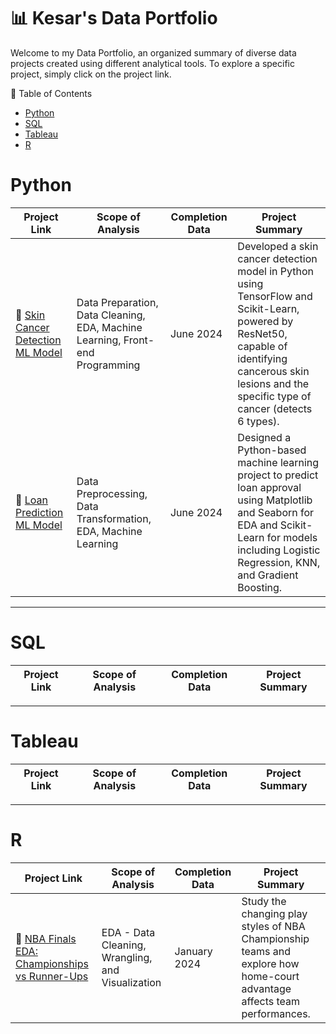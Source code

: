 # 📊 Kesar's Data Portfolio

Welcome to my Data Portfolio, an organized summary of diverse data projects created using different analytical tools. To explore a specific project, simply click on the project link.

📄 Table of Contents
- [Python](#Python)
- [SQL](#SQL)
- [Tableau](#Tableau)
- [R](#R)

# Python
| Project Link | Scope of Analysis | Completion Data | Project Summary |
|---| ---|---|---|
| 🦠 [Skin Cancer Detection ML Model](https://github.com/KesarSidhu/DataProjects/tree/main/Python/Skin%20Cancer%20Detection%20ML%20Model) | Data Preparation, Data Cleaning, EDA, Machine Learning, Front-end Programming | June 2024 | Developed a skin cancer detection model in Python using TensorFlow and Scikit-Learn, powered by ResNet50, capable of identifying cancerous skin lesions and the specific type of cancer (detects 6 types). |
| 🏦 [Loan Prediction ML Model](https://github.com/KesarSidhu/DataProjects/tree/main/Python/Loan%20Prediction%20ML%20Model) | Data Preprocessing, Data Transformation, EDA, Machine Learning | June 2024 | Designed a Python-based machine learning project to predict loan approval using Matplotlib and Seaborn for EDA and Scikit-Learn for models including Logistic Regression, KNN, and Gradient Boosting. | 



***

# SQL
| Project Link | Scope of Analysis | Completion Data | Project Summary |
|---| ---|---|---|

***

# Tableau
| Project Link | Scope of Analysis | Completion Data | Project Summary |
|---| ---|---|---|

***

# R
| Project Link | Scope of Analysis | Completion Data | Project Summary |
|---| ---|---|---|
|🏀 [NBA Finals EDA: Championships vs Runner-Ups](https://github.com/KesarSidhu/DataProjects/tree/main/R/NBA%20Finals%20EDA%20Championships%20vs%20Runner-Ups) | EDA - Data Cleaning, Wrangling, and Visualization | January 2024 | Study the changing play styles of NBA Championship teams and explore how home-court advantage affects team performances. |
